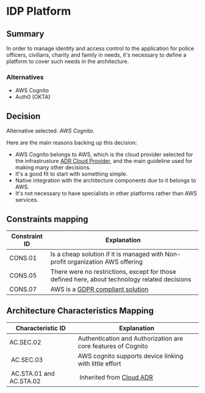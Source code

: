 # IDP Platform

## Summary

In order to manage identity and access control to the application for police officers, civilians, charity and family in needs, it's necessary to define a platform to cover such needs in the architecture.

### Alternatives

- AWS Cognito
- Auth0 (OKTA)

## Decision 

Alternative selected: *AWS Cognito*.

Here are the main reasons backing up this decision:

- AWS Cognito belongs to AWS, which is the cloud provider selected for the infrastrusture [ADR Cloud Provider](./adr-cloud.md), and the main guideline used for making many other decisions.
- It's a good fit to start with something simple.
- Native integration with the architecture components due to it belongs to AWS.
- It's not necessary to have specialists in other platforms rather than AWS services.

## Constraints mapping

| Constraint ID | Explanation |
| ------------- | ----------- |
| CONS.01 | Is a cheap solution if it is managed with Non-profit organization AWS offering |
| CONS.05 | There were no restrictions, except for those defined here, about technology related decisions |
| CONS.07 | AWS is a [GDPR compliant solution](https://aws.amazon.com/compliance/gdpr-center/) |

## Architecture Characteristics Mapping

| Characteristic ID | Explanation |
| ------------- | ----------- |
| AC.SEC.02 | Authentication and Authorization are core features of Cognito |
| AC.SEC.03 | AWS cognito supports device linking with little effort |
| AC.STA.01 and AC.STA.02 | Inherited from [Cloud ADR](adr-cloud.md) |